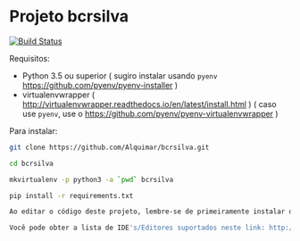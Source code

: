 # Projeto bcrsilva

[![Build Status](https://travis-ci.org/Alquimar/bcrsilva.svg?branch=master)](https://travis-ci.org/Alquimar/bcrsilva)

Requisitos:

* Python 3.5 ou superior ( sugiro instalar usando `pyenv` https://github.com/pyenv/pyenv-installer )
* virtualenvwrapper ( http://virtualenvwrapper.readthedocs.io/en/latest/install.html ) ( caso use `pyenv`, use o https://github.com/pyenv/pyenv-virtualenvwrapper )


Para instalar:

```bash
git clone https://github.com/Alquimar/bcrsilva.git

cd bcrsilva

mkvirtualenv -p python3 -a `pwd` bcrsilva

pip install -r requirements.txt

```

```bash
Ao editar o código deste projeto, lembre-se de primeiramente instalar o plugin do editorconfig para o editor que você está utilizando, de modo que seu editor seja configurado automaticamente para seguir os padrões que usamos neste projeto.

Você pode obter a lista de IDE's/Editores suportados neste link: http://editorconfig.org/#download
```
